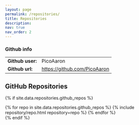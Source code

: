 ```yaml
---
layout: page
permalink: /repositories/
title: Repositories
description: 
nav: true
nav_order: 2
---
```



<div class="cv">
  <div class="card mt-3 p-3">
    <h3 class="card-title font-weight-medium">Github info</h3>
    <table class="table table-sm table-borderless table-responsive">
      <tr>
        <td class="p-1 pr-2 font-weight-bold"><b>Github user: </b></td>
        <td class="p-1 pl-2 font-weight-light text">PicoAaron</td>
      </tr>
      <tr>
        <td class="p-1 pr-2 font-weight-bold"><b>Github url: </b></td>
        <td class="p-1 pl-2 font-weight-light text"><a href="https://github.com/PicoAaron">https://github.com/PicoAaron</a></td>
      </tr>
    </table>
  </div>
</div>

<!--
## GitHub user

{% if site.data.repositories.github_users %}
<div class="repositories d-flex flex-wrap flex-md-row flex-column justify-content-between align-items-center">
  {% for user in site.data.repositories.github_users %}
    {% include repository/repo_user.html username=user %}
  {% endfor %}
</div>

---

{% if site.repo_trophies.enabled %}
{% for user in site.data.repositories.github_users %}
  {% if site.data.repositories.github_users.size > 1 %}
  <h4>{{ user }}</h4>
  {% endif %}
  <div class="repositories d-flex flex-wrap flex-md-row flex-column justify-content-between align-items-center">
  {% include repository/repo_trophies.html username=user %}
  </div>

  ---

{% endfor %}
{% endif %}
{% endif %}
-->

## GitHub Repositories

{% if site.data.repositories.github_repos %}
<div class="repositories d-flex flex-wrap flex-md-row flex-column justify-content-between align-items-center">
  {% for repo in site.data.repositories.github_repos %}
    {% include repository/repo.html repository=repo %}
  {% endfor %}
</div>
{% endif %}

